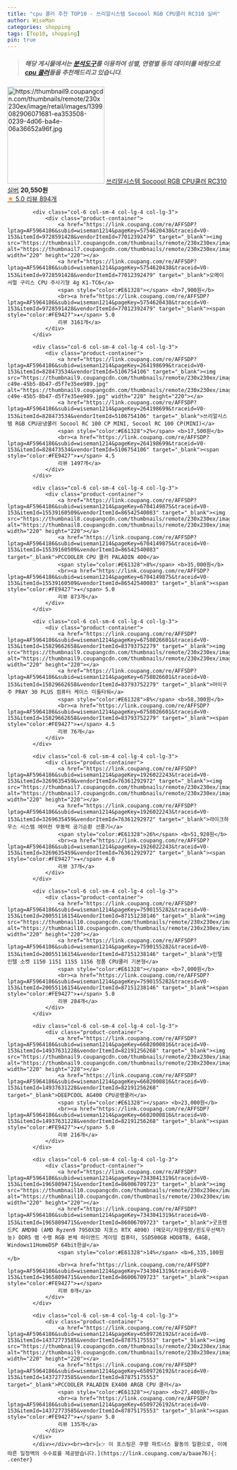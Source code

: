 ```yaml
---
title: "cpu 쿨러 추천 TOP10 - 쓰리알시스템 Socoool RGB CPU쿨러 RC310 실버"
author: WiseMan
categories: shopping
tags: [Top10, shopping]
pin: true
---
```


> ##### 해당 게시물에서는 [**분석도구**](https://itemscout.io/)를 이용하여 **성별**, **연령별** 등의 데이터를 바탕으로 [**cpu 쿨러**](https://link.coupang.com/a/baae76)들을 추천해드리고 있습니다.
<div class="container"><div class="row">
            <div class="col-6 col-sm-4 col-lg-4 col-lg-3">
                <div class="product-container">
                    <a href="https://link.coupang.com/re/AFFSDP?lptag=AF5964186&subid=wiseman1214&pageKey=7159110276&traceid=V0-153&itemId=18013598482&vendorItemId=71052443843" target="_blank"><img src="https://thumbnail9.coupangcdn.com/thumbnails/remote/230x230ex/image/retail/images/1399082906071681-ea353508-0239-4d06-ba4e-06a36652a96f.jpg" alt="https://thumbnail9.coupangcdn.com/thumbnails/remote/230x230ex/image/retail/images/1399082906071681-ea353508-0239-4d06-ba4e-06a36652a96f.jpg" width="220" height="220"></a>
                    <a href="https://link.coupang.com/re/AFFSDP?lptag=AF5964186&subid=wiseman1214&pageKey=7159110276&traceid=V0-153&itemId=18013598482&vendorItemId=71052443843" target="_blank">쓰리알시스템 Socoool RGB CPU쿨러 RC310 실버</a>
                    <span style="color:#E61328"></span> <b>20,550원</b>
                    <br><a href="https://link.coupang.com/re/AFFSDP?lptag=AF5964186&subid=wiseman1214&pageKey=7159110276&traceid=V0-153&itemId=18013598482&vendorItemId=71052443843" target="_blank"><span style="color:#FE9427">★</span> 5.0
                    리뷰 894개</a>
                </div>
            </div>
            
            <div class="col-6 col-sm-4 col-lg-4 col-lg-3">
                <div class="product-container">
                    <a href="https://link.coupang.com/re/AFFSDP?lptag=AF5964186&subid=wiseman1214&pageKey=5754620438&traceid=V0-153&itemId=9728591428&vendorItemId=77012392479" target="_blank"><img src="https://thumbnail7.coupangcdn.com/thumbnails/remote/230x230ex/image/rs_quotation_api/pyizwsu1/25fe476834814d739acb7cca2ba4e54b.jpg" alt="https://thumbnail7.coupangcdn.com/thumbnails/remote/230x230ex/image/rs_quotation_api/pyizwsu1/25fe476834814d739acb7cca2ba4e54b.jpg" width="220" height="220"></a>
                    <a href="https://link.coupang.com/re/AFFSDP?lptag=AF5964186&subid=wiseman1214&pageKey=5754620438&traceid=V0-153&itemId=9728591428&vendorItemId=77012392479" target="_blank">오메이 서멀 구리스 CPU 주사기형 4g K1-TC6</a>
                    <span style="color:#E61328"></span> <b>7,900원</b>
                    <br><a href="https://link.coupang.com/re/AFFSDP?lptag=AF5964186&subid=wiseman1214&pageKey=5754620438&traceid=V0-153&itemId=9728591428&vendorItemId=77012392479" target="_blank"><span style="color:#FE9427">★</span> 5.0
                    리뷰 3161개</a>
                </div>
            </div>
            
            <div class="col-6 col-sm-4 col-lg-4 col-lg-3">
                <div class="product-container">
                    <a href="https://link.coupang.com/re/AFFSDP?lptag=AF5964186&subid=wiseman1214&pageKey=264198699&traceid=V0-153&itemId=828473534&vendorItemId=5106754106" target="_blank"><img src="https://thumbnail9.coupangcdn.com/thumbnails/remote/230x230ex/image/retail/images/2019/07/18/22/4/7fd15a12-c49e-45b5-8b47-d5f7e35ee989.jpg" alt="https://thumbnail9.coupangcdn.com/thumbnails/remote/230x230ex/image/retail/images/2019/07/18/22/4/7fd15a12-c49e-45b5-8b47-d5f7e35ee989.jpg" width="220" height="220"></a>
                    <a href="https://link.coupang.com/re/AFFSDP?lptag=AF5964186&subid=wiseman1214&pageKey=264198699&traceid=V0-153&itemId=828473534&vendorItemId=5106754106" target="_blank">쓰리알시스템 RGB CPU공냉쿨러 Socool RC 100 CP MINI, Socool RC 100 CP(MINI)</a>
                    <span style="color:#E61328">2%</span> <b>17,500원</b>
                    <br><a href="https://link.coupang.com/re/AFFSDP?lptag=AF5964186&subid=wiseman1214&pageKey=264198699&traceid=V0-153&itemId=828473534&vendorItemId=5106754106" target="_blank"><span style="color:#FE9427">★</span> 4.5
                    리뷰 1497개</a>
                </div>
            </div>
            
            <div class="col-6 col-sm-4 col-lg-4 col-lg-3">
                <div class="product-container">
                    <a href="https://link.coupang.com/re/AFFSDP?lptag=AF5964186&subid=wiseman1214&pageKey=6704149875&traceid=V0-153&itemId=15539160509&vendorItemId=86542540083" target="_blank"><img src="https://thumbnail8.coupangcdn.com/thumbnails/remote/230x230ex/image/vendor_inventory/b2b1/3e4db494bf1abe683530582322ed44b7b916b5eb0291baac039a2c57fdb4.jpg" alt="https://thumbnail8.coupangcdn.com/thumbnails/remote/230x230ex/image/vendor_inventory/b2b1/3e4db494bf1abe683530582322ed44b7b916b5eb0291baac039a2c57fdb4.jpg" width="220" height="220"></a>
                    <a href="https://link.coupang.com/re/AFFSDP?lptag=AF5964186&subid=wiseman1214&pageKey=6704149875&traceid=V0-153&itemId=15539160509&vendorItemId=86542540083" target="_blank">PCCOOLER CPU 쿨러 PALADIN 400</a>
                    <span style="color:#E61328">8%</span> <b>35,000원</b>
                    <br><a href="https://link.coupang.com/re/AFFSDP?lptag=AF5964186&subid=wiseman1214&pageKey=6704149875&traceid=V0-153&itemId=15539160509&vendorItemId=86542540083" target="_blank"><span style="color:#FE9427">★</span> 5.0
                    리뷰 873개</a>
                </div>
            </div>
            
            <div class="col-6 col-sm-4 col-lg-4 col-lg-3">
                <div class="product-container">
                    <a href="https://link.coupang.com/re/AFFSDP?lptag=AF5964186&subid=wiseman1214&pageKey=6758026601&traceid=V0-153&itemId=15829662658&vendorItemId=83793752279" target="_blank"><img src="https://thumbnail9.coupangcdn.com/thumbnails/remote/230x230ex/image/vendor_inventory/28a5/deec0510a7c0e82e40675c6c4dca335665d233759e27d60574fd44f2f460.jpg" alt="https://thumbnail9.coupangcdn.com/thumbnails/remote/230x230ex/image/vendor_inventory/28a5/deec0510a7c0e82e40675c6c4dca335665d233759e27d60574fd44f2f460.jpg" width="220" height="220"></a>
                    <a href="https://link.coupang.com/re/AFFSDP?lptag=AF5964186&subid=wiseman1214&pageKey=6758026601&traceid=V0-153&itemId=15829662658&vendorItemId=83793752279" target="_blank">아이구주 PRAY 30 PLUS 컴퓨터 케이스 미들타워</a>
                    <span style="color:#E61328">8%</span> <b>58,300원</b>
                    <br><a href="https://link.coupang.com/re/AFFSDP?lptag=AF5964186&subid=wiseman1214&pageKey=6758026601&traceid=V0-153&itemId=15829662658&vendorItemId=83793752279" target="_blank"><span style="color:#FE9427">★</span> 4.5
                    리뷰 76개</a>
                </div>
            </div>
            
            <div class="col-6 col-sm-4 col-lg-4 col-lg-3">
                <div class="product-container">
                    <a href="https://link.coupang.com/re/AFFSDP?lptag=AF5964186&subid=wiseman1214&pageKey=1926022243&traceid=V0-153&itemId=3269635459&vendorItemId=76361292972" target="_blank"><img src="https://thumbnail7.coupangcdn.com/thumbnails/remote/230x230ex/image/rs_quotation_api/06ugucdy/c33f35ccfd5a4cc1a80fbbe1136de9c7.jpg" alt="https://thumbnail7.coupangcdn.com/thumbnails/remote/230x230ex/image/rs_quotation_api/06ugucdy/c33f35ccfd5a4cc1a80fbbe1136de9c7.jpg" width="220" height="220"></a>
                    <a href="https://link.coupang.com/re/AFFSDP?lptag=AF5964186&subid=wiseman1214&pageKey=1926022243&traceid=V0-153&itemId=3269635459&vendorItemId=76361292972" target="_blank">라이크하우스 시스템 에어컨 무동력 공기순환 선풍기</a>
                    <span style="color:#E61328">26%</span> <b>51,920원</b>
                    <br><a href="https://link.coupang.com/re/AFFSDP?lptag=AF5964186&subid=wiseman1214&pageKey=1926022243&traceid=V0-153&itemId=3269635459&vendorItemId=76361292972" target="_blank"><span style="color:#FE9427">★</span> 4.0
                    리뷰 37개</a>
                </div>
            </div>
            
            <div class="col-6 col-sm-4 col-lg-4 col-lg-3">
                <div class="product-container">
                    <a href="https://link.coupang.com/re/AFFSDP?lptag=AF5964186&subid=wiseman1214&pageKey=7590155282&traceid=V0-153&itemId=20055116154&vendorItemId=87151238146" target="_blank"><img src="https://thumbnail10.coupangcdn.com/thumbnails/remote/230x230ex/image/vendor_inventory/ef80/278adf00928f73fb6e3d8aaebdf724d1dac8c0e06b63d1083522ffd16525.jpg" alt="https://thumbnail10.coupangcdn.com/thumbnails/remote/230x230ex/image/vendor_inventory/ef80/278adf00928f73fb6e3d8aaebdf724d1dac8c0e06b63d1083522ffd16525.jpg" width="220" height="220"></a>
                    <a href="https://link.coupang.com/re/AFFSDP?lptag=AF5964186&subid=wiseman1214&pageKey=7590155282&traceid=V0-153&itemId=20055116154&vendorItemId=87151238146" target="_blank">인텔 인텔 소켓 1150 1151 1155 1156 정품 CPU쿨러 기본형</a>
                    <span style="color:#E61328"></span> <b>7,000원</b>
                    <br><a href="https://link.coupang.com/re/AFFSDP?lptag=AF5964186&subid=wiseman1214&pageKey=7590155282&traceid=V0-153&itemId=20055116154&vendorItemId=87151238146" target="_blank"><span style="color:#FE9427">★</span> 5.0
                    리뷰 284개</a>
                </div>
            </div>
            
            <div class="col-6 col-sm-4 col-lg-4 col-lg-3">
                <div class="product-container">
                    <a href="https://link.coupang.com/re/AFFSDP?lptag=AF5964186&subid=wiseman1214&pageKey=6602000816&traceid=V0-153&itemId=14937631228&vendorItemId=82191256268" target="_blank"><img src="https://thumbnail9.coupangcdn.com/thumbnails/remote/230x230ex/image/vendor_inventory/362b/69bf7c2daa99e9c7b0058743b260076bcaa8c16e99fc1003d80a8f5e02a3.jpg" alt="https://thumbnail9.coupangcdn.com/thumbnails/remote/230x230ex/image/vendor_inventory/362b/69bf7c2daa99e9c7b0058743b260076bcaa8c16e99fc1003d80a8f5e02a3.jpg" width="220" height="220"></a>
                    <a href="https://link.coupang.com/re/AFFSDP?lptag=AF5964186&subid=wiseman1214&pageKey=6602000816&traceid=V0-153&itemId=14937631228&vendorItemId=82191256268" target="_blank">DEEPCOOL AG400 CPU공랭쿨러</a>
                    <span style="color:#E61328"></span> <b>23,000원</b>
                    <br><a href="https://link.coupang.com/re/AFFSDP?lptag=AF5964186&subid=wiseman1214&pageKey=6602000816&traceid=V0-153&itemId=14937631228&vendorItemId=82191256268" target="_blank"><span style="color:#FE9427">★</span> 5.0
                    리뷰 216개</a>
                </div>
            </div>
            
            <div class="col-6 col-sm-4 col-lg-4 col-lg-3">
                <div class="product-container">
                    <a href="https://link.coupang.com/re/AFFSDP?lptag=AF5964186&subid=wiseman1214&pageKey=7343041319&traceid=V0-153&itemId=19658094715&vendorItemId=86006709723" target="_blank"><img src="https://thumbnail10.coupangcdn.com/thumbnails/remote/230x230ex/image/vendor_inventory/4190/30572242dbd123ae252622580948691643fd5bec938d5bf2976845aae353.jpg" alt="https://thumbnail10.coupangcdn.com/thumbnails/remote/230x230ex/image/vendor_inventory/4190/30572242dbd123ae252622580948691643fd5bec938d5bf2976845aae353.jpg" width="220" height="220"></a>
                    <a href="https://link.coupang.com/re/AFFSDP?lptag=AF5964186&subid=wiseman1214&pageKey=7343041319&traceid=V0-153&itemId=19658094715&vendorItemId=86006709723" target="_blank">굿프렌드PC AMD98 (AMD Ryzen9 7950X3D 지포스 RTX 4090) (메모리/저장용량/윈도우선택가능) DDR5 램 수랭 RGB 본체 하이엔드 게이밍 컴퓨터, SSD500GB HDD8TB, 64GB, Windows11HomeDSP 64bit한글</a>
                    <span style="color:#E61328">14%</span> <b>6,335,100원</b>
                    <br><a href="https://link.coupang.com/re/AFFSDP?lptag=AF5964186&subid=wiseman1214&pageKey=7343041319&traceid=V0-153&itemId=19658094715&vendorItemId=86006709723" target="_blank"><span style="color:#FE9427">★</span> 
                    리뷰 0개</a>
                </div>
            </div>
            
            <div class="col-6 col-sm-4 col-lg-4 col-lg-3">
                <div class="product-container">
                    <a href="https://link.coupang.com/re/AFFSDP?lptag=AF5964186&subid=wiseman1214&pageKey=6509726192&traceid=V0-153&itemId=14372773585&vendorItemId=87875175553" target="_blank"><img src="https://thumbnail9.coupangcdn.com/thumbnails/remote/230x230ex/image/vendor_inventory/083f/15ec7d5dbaeb26b86a01fb2c7a6f17381b075aab242f3d4d02a26ea8dee6.jpg" alt="https://thumbnail9.coupangcdn.com/thumbnails/remote/230x230ex/image/vendor_inventory/083f/15ec7d5dbaeb26b86a01fb2c7a6f17381b075aab242f3d4d02a26ea8dee6.jpg" width="220" height="220"></a>
                    <a href="https://link.coupang.com/re/AFFSDP?lptag=AF5964186&subid=wiseman1214&pageKey=6509726192&traceid=V0-153&itemId=14372773585&vendorItemId=87875175553" target="_blank">PCCOOLER PALADIN EX400 ARGB CPU 쿨러</a>
                    <span style="color:#E61328"></span> <b>27,400원</b>
                    <br><a href="https://link.coupang.com/re/AFFSDP?lptag=AF5964186&subid=wiseman1214&pageKey=6509726192&traceid=V0-153&itemId=14372773585&vendorItemId=87875175553" target="_blank"><span style="color:#FE9427">★</span> 5.0
                    리뷰 135개</a>
                </div>
            </div>
            </div></div><br><br>[👉 이 포스팅은 쿠팡 파트너스 활동의 일환으로, 이에 따른 일정액의 수수료를 제공받습니다.](https://link.coupang.com/a/baae76){: .center}